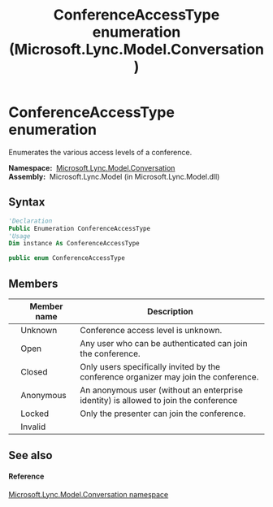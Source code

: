 ﻿---
title: ConferenceAccessType enumeration (Microsoft.Lync.Model.Conversation)
TOCTitle: ConferenceAccessType enumeration
ms:assetid: T:Microsoft.Lync.Model.Conversation.ConferenceAccessType_DI_3_UC_OCS14MrefLyncWPF
ms:mtpsurl: https://msdn.microsoft.com/en-us/library/microsoft.lync.model.conversation.conferenceaccesstype_di_3_uc_ocs14mreflyncwpf(v=office.15)
ms:contentKeyID: 48602032
ms.date: 07/28/2014
mtps_version: v=office.15
f1_keywords:
- Microsoft.Lync.Model.Conversation.ConferenceAccessType.Invalid
- Microsoft.Lync.Model.Conversation.ConferenceAccessType.Anonymous
- Microsoft.Lync.Model.Conversation.ConferenceAccessType
- Microsoft.Lync.Model.Conversation.ConferenceAccessType.Locked
- Microsoft.Lync.Model.Conversation.ConferenceAccessType.Closed
- Microsoft.Lync.Model.Conversation.ConferenceAccessType.Open
- Microsoft.Lync.Model.Conversation.ConferenceAccessType.Unknown
dev_langs:
- CSharp
- JScript
- VB
- other
---

# ConferenceAccessType enumeration

Enumerates the various access levels of a conference.

**Namespace:**  [Microsoft.Lync.Model.Conversation](microsoft-lync-model-conversation-namespace_2.md)  
**Assembly:**  Microsoft.Lync.Model (in Microsoft.Lync.Model.dll)

## Syntax

``` vb
'Declaration
Public Enumeration ConferenceAccessType
'Usage
Dim instance As ConferenceAccessType
```

``` csharp
public enum ConferenceAccessType
```

## Members

<table>
<thead>
<tr class="header">
<th></th>
<th>Member name</th>
<th>Description</th>
</tr>
</thead>
<tbody>
<tr class="odd">
<td></td>
<td>Unknown</td>
<td>Conference access level is unknown.</td>
</tr>
<tr class="even">
<td></td>
<td>Open</td>
<td>Any user who can be authenticated can join the conference.</td>
</tr>
<tr class="odd">
<td></td>
<td>Closed</td>
<td>Only users specifically invited by the conference organizer may join the conference.</td>
</tr>
<tr class="even">
<td></td>
<td>Anonymous</td>
<td>An anonymous user (without an enterprise identity) is allowed to join the conference</td>
</tr>
<tr class="odd">
<td></td>
<td>Locked</td>
<td>Only the presenter can join the conference.</td>
</tr>
<tr class="even">
<td></td>
<td>Invalid</td>
<td></td>
</tr>
</tbody>
</table>


## See also

#### Reference

[Microsoft.Lync.Model.Conversation namespace](microsoft-lync-model-conversation-namespace_2.md)

